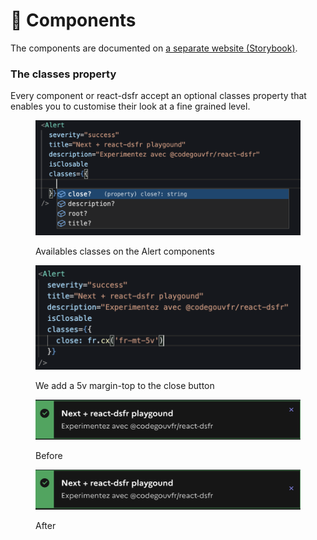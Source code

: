 # 🧩 Components

The components are documented on [a separate website (Storybook)](https://react-dsfr-components.etalab.studio/).

### The classes property

Every component or react-dsfr accept an optional classes property that enables you to customise their look at a fine grained level. &#x20;

<figure><img src=".gitbook/assets/image (8).png" alt=""><figcaption><p>Availables classes on the Alert components</p></figcaption></figure>

<figure><img src=".gitbook/assets/image (9).png" alt=""><figcaption><p>We add a 5v margin-top to the close button</p></figcaption></figure>

<figure><img src=".gitbook/assets/image (7).png" alt=""><figcaption><p>Before </p></figcaption></figure>

<figure><img src=".gitbook/assets/image (4).png" alt=""><figcaption><p>After</p></figcaption></figure>
